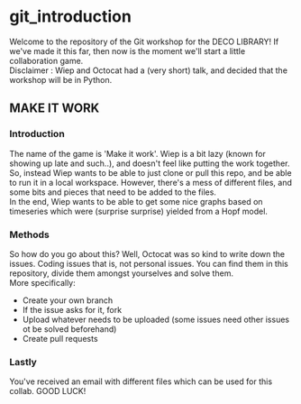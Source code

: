 # git_introduction

Welcome to the repository of the Git workshop for the DECO LIBRARY!
If we've made it this far, then now is the moment we'll start a little collaboration game. </br>
Disclaimer : Wiep and Octocat had a (very short) talk, and decided that the workshop will be in Python.

## MAKE IT WORK
### Introduction
The name of the game is 'Make it work'. Wiep is a bit lazy (known for showing up late and such..), and doesn't feel like putting the work together. So, instead Wiep wants to be able to just clone or pull this repo, and be able to run it in a local workspace. However, there's a mess of different files, and some bits and pieces that need to be added to the files. </br>
In the end, Wiep wants to be able to get some nice graphs based on timeseries which were (surprise surprise) yielded from a Hopf model. 

### Methods
So how do you go about this? Well, Octocat was so kind to write down the issues. Coding issues that is, not personal issues. You can find them in this repository, divide them amongst yourselves and solve them. </br>
More specifically:
- Create your own branch
- If the issue asks for it, fork 
- Upload whatever needs to be uploaded (some issues need other issues ot be solved beforehand)
- Create pull requests

### Lastly
You've received an email with different files which can be used for this collab. 
GOOD LUCK!

